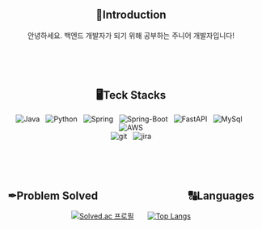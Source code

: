 
<div align=center>

## 👋Introduction
안녕하세요. 백엔드 개발자가 되기 위해 공부하는 주니어 개발자입니다!

<br/>
<br/>
<br/>
  
## 🖥️️Teck Stacks
<img alt="Java" src ="https://img.shields.io/badge/Java-important.svg?&style=for-the-badge&logo=Java&logoColor=white"> &nbsp; <img alt="Python" src ="https://img.shields.io/badge/Python-black.svg?&style=for-the-badge&logo=python&logoColor=white"> &nbsp; <img alt="Spring" src ="https://img.shields.io/badge/Spring-6DB33F.svg?&style=for-the-badge&logo=Spring&logoColor=white"> &nbsp; <img alt="Spring-Boot" src ="https://img.shields.io/badge/Spring_Boot-blue.svg?&style=for-the-badge&logo=Spring-Boot&logoColor=white"> &nbsp; <img alt="FastAPI" src ="https://img.shields.io/badge/FastApi-blueviolet.svg?&style=for-the-badge&logo=FastApi&logoColor=white"> &nbsp; <img alt="MySql" src ="https://img.shields.io/badge/MySql-yellow.svg?&style=for-the-badge&logo=MySql&logoColor=white"> &nbsp; <img alt="AWS" src ="https://img.shields.io/badge/AWS EC2-pink.svg?&style=for-the-badge&logo=Amazon EC2&logoColor=white"> <br />
<img alt="git" src ="https://img.shields.io/badge/Git-yellowgreen.svg?&style=for-the-badge&logo=Git&logoColor=white"> &nbsp; <img alt="jira" src ="https://img.shields.io/badge/jira-inactive.svg?&style=for-the-badge&logo=jira&logoColor=white">
 <br/>
 <br/>
 <br/>
 <br/>
 <br/>
## ✒Problem Solved &nbsp;&nbsp;&nbsp;&nbsp;&nbsp;&nbsp;&nbsp;&nbsp;&nbsp;&nbsp;&nbsp;&nbsp;&nbsp;&nbsp;&nbsp;&nbsp;&nbsp;&nbsp;&nbsp;&nbsp;&nbsp;&nbsp;&nbsp;&nbsp;&nbsp;&nbsp;&nbsp;&nbsp;&nbsp;&nbsp;&nbsp;&nbsp;&nbsp;&nbsp; 🔠Languages
[![Solved.ac
프로필](http://mazassumnida.wtf/api/v2/generate_badge?boj=vcv0174)](https://solved.ac/vcv0174) &nbsp;&nbsp;&nbsp;&nbsp;&nbsp; [![Top Langs](https://github-readme-stats.vercel.app/api/top-langs/?username=seoeun98&layout=compact)](https://github.com/seoeun98/github-readme-stats)




  
</div>
